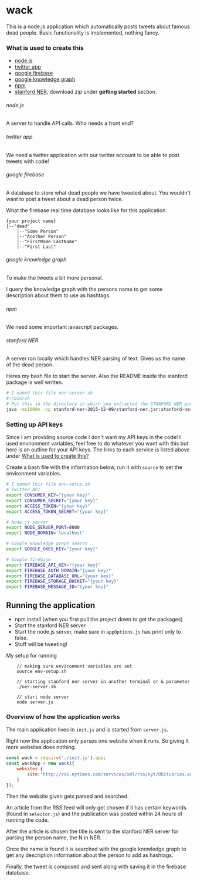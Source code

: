 # wack
This is a node.js application which automatically posts tweets about famous dead people.
Basic functionality is implemented, nothing fancy.

### What is used to create this

- [node.js](https://nodejs.org/en/)
- [twitter app](https://apps.twitter.com/)
- [google firebase](https://firebase.google.com/)
- [google knowledge graph](https://www.google.com/intl/bn/insidesearch/features/search/knowledge.html)
- [npm](https://www.npmjs.com/)
- [stanford NER](http://nlp.stanford.edu/software/CRF-NER.shtml), download zip under **getting started** section.

###### node.js
A server to handle API calls. Who needs a front end?

###### twitter app
We need a twitter application with our twitter account to be able to post tweets with code!

###### google firebase
A database to store what dead people we have tweeted about. You wouldn't want to post a tweet about a dead person twice.

What the firebase real time database looks like for this application.
```
{your project name}
|--"dead"
    |--"Some Person"
    |--"Another Person"
    |--"FirstName LastName"
    |--"First Last"
```

###### google knowledge graph
To make the tweets a bit more personal.

I query the knowledge graph with the persons name to get some description about them to use as hashtags. 

###### npm
We need some important javascript packages.

###### stanford NER
A server ran locally which handles NER parsing of text. Gives us the name of the dead person.

Heres my bash file to start the server. Also the README inside the stanford package is well written.
``` Bash
# I named this file ner-server.sh
#!/bin/sh
# Put this in the directory in which you extracted the STANFORD NER package.
java -mx1000m -cp stanford-ner-2015-12-09/stanford-ner.jar:stanford-ner-2015-12-09/lib/* edu.stanford.nlp.ie.NERServer  -loadClassifier stanford-ner-2015-12-09/classifiers/english.all.3class.distsim.crf.ser.gz -port 8080 -outputFormat inlineXML
```

### Setting up API keys
Since I am providing source code I don't want my API keys in the code! I used environment variables, feel free to do whatever you want with this but here is an outline for your API keys. The links to each service is listed above under [What is used to create this?](#what-is-used-to-create-this)

Create a bash file with the information below, run it with ``source`` to set the environment variables.
``` Bash
# I named this file env-setup.sh
# Twitter API
export CONSUMER_KEY="{your key}"
export CONSUMER_SECRET="{your key}"
export ACCESS_TOKEN="{your key}"
export ACCESS_TOKEN_SECRET="{your key}"

# Node.js server
export NODE_SERVER_PORT=8000
export NODE_DOMAIN='localhost'

# Google knowledge graph search
export GOOGLE_GKGS_KEY="{your key}"

# Google firebase
export FIREBASE_API_KEY="{your key}"
export FIREBASE_AUTH_DOMAIN="{your key}"
export FIREBASE_DATABASE_URL="{your key}"
export FIREBASE_STORAGE_BUCKET="{your key}"
export FIREBASE_MESSAGE_ID="{your key}"
```

## Running the application
- npm install (when you first pull the project down to get the packages)
- Start the stanford NER server
- Start the node.js server, make sure in ``appOptions.js`` has print only to false.
- Stuff will be tweeting!

My setup for running
```
    // making sure environment variables are set
    source env-setup.sh

    // starting stanford ner server in another terminal or & parameter
    ./ner-server.sh

    // start node server
    node server.js
```

### Overview of how the application works

The main application lives in ``init.js`` and is started from ``server.js``.

Right now the application only parses one website when it runs. So giving it more websites does nothing.

``` Javascript
const wack = require('./init.js').app;
const wackApp = new wack({
    websites:{
        site:"http://rss.nytimes.com/services/xml/rss/nyt/Obituaries.xml"
    }
});
```

Then the website given gets parsed and searched.

An article from the RSS feed will only get chosen if it has certain keywords (found in ``selector.js``) and the publication was posted within 24 hours of running the code.

After the article is chosen the title is sent to the stanford NER server for parsing the person name, the N in NER.

Once the name is found it is searched with the google knowledge graph to get any description information about the person to add as hashtags.

Finally, the tweet is composed and sent along with saving it in the firebase database.

